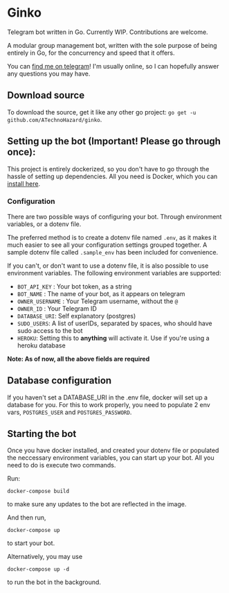# Ginko
Telegram bot written in Go. Currently WIP. Contributions are welcome.

A modular group management bot, written with the sole purpose of being entirely in Go, for the concurrency and speed that it offers.

You can [find me on telegram](https://t.me/sphericalkat)! I'm usually online, so I can hopefully answer any questions you may have.

## Download source
To download the source, get it like any other go project:
 `go get -u github.com/ATechnoHazard/ginko`.

## Setting up the bot (Important! Please go through once):

This project is entirely dockerized, so you don't have to go through the hassle of setting up dependencies. All you need is Docker, which you can [install here](https://docs.docker.com/install/).

### Configuration
There are two possible ways of configuring your bot. Through environment variables, or a dotenv file. 

The preferred method is to create a dotenv file named `.env`, as it makes it much easier to see all your configuration settings grouped together. A sample dotenv file called `.sample_env` has been included for convenience.

If you can't, or don't want to use a dotenv file, it is also possible to use environment variables. The following environment variables are supported:

* `BOT_API_KEY` :  Your bot token, as a string
* `BOT_NAME` : The name of your bot, as it appears on telegram
* `OWNER_USERNAME` : Your Telegram username, without the `@`
* `OWNER_ID` : Your Telegram ID
* `DATABASE_URI`: Self explanatory (postgres)
* `SUDO_USERS`: A list of userIDs, separated by spaces, who should have sudo access to the bot
* `HEROKU`: Setting this to **anything** will activate it. Use if you're using a heroku database

**Note: As of now, all the above fields are required**

## Database configuration
If you haven't set a DATABASE_URI in the .env file, docker will set up a database for you. For this to work properly, you need to populate 2 env vars, `POSTGRES_USER` and `POSTGRES_PASSWORD`.

## Starting the bot
Once you have docker installed, and created your dotenv file or populated the neccessary environment variables, you can start up your bot. All you need to do is execute two commands.

Run: 
```
docker-compose build
```
to make sure any updates to the bot are reflected in the image.

And then run,
```
docker-compose up
```
to start your bot.

Alternatively, you may use 
```
docker-compose up -d
```
to run the bot in the background.




